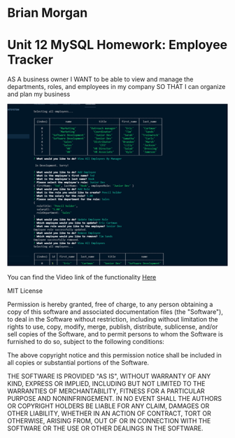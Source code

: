 # Brian Morgan

# Unit 12 MySQL Homework: Employee Tracker


AS A business owner
I WANT to be able to view and manage the departments, roles, and employees in my company
SO THAT I can organize and plan my business


![alt text](EMSSS.png)


You can find the Video link of the functionality [Here](https://www.youtube.com/watch?v=ADFyNJhvX34)

  MIT License

Permission is hereby granted, free of charge, to any person obtaining a copy of this software and associated documentation files (the "Software"), to deal in the Software without restriction, including without limitation the rights to use, copy, modify, merge, publish, distribute, sublicense, and/or sell copies of the Software, and to permit persons to whom the Software is furnished to do so, subject to the following conditions:

The above copyright notice and this permission notice shall be included in all copies or substantial portions of the Software.

THE SOFTWARE IS PROVIDED "AS IS", WITHOUT WARRANTY OF ANY KIND, EXPRESS OR IMPLIED, INCLUDING BUT NOT LIMITED TO THE WARRANTIES OF MERCHANTABILITY, FITNESS FOR A PARTICULAR PURPOSE AND NONINFRINGEMENT. IN NO EVENT SHALL THE AUTHORS OR COPYRIGHT HOLDERS BE LIABLE FOR ANY CLAIM, DAMAGES OR OTHER LIABILITY, WHETHER IN AN ACTION OF CONTRACT, TORT OR OTHERWISE, ARISING FROM, OUT OF OR IN CONNECTION WITH THE SOFTWARE OR THE USE OR OTHER DEALINGS IN THE SOFTWARE.